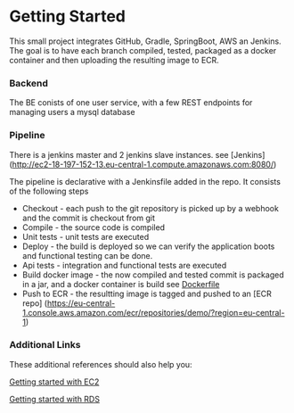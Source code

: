 # Getting Started
This small project integrates GitHub, Gradle, SpringBoot, AWS an Jenkins. The goal is to have each branch compiled, tested, packaged as a docker container and then uploading the resulting image to ECR.

### Backend
The BE conists of one user service, with a few REST endpoints for managing users a mysql database

### Pipeline
There is a jenkins master and 2 jenkins slave instances.
see [Jenkins]
(http://ec2-18-197-152-13.eu-central-1.compute.amazonaws.com:8080/)

The pipeline is declarative with a Jenkinsfile added in the repo. It consists of the following steps

+ Checkout - each push to the git repository is picked up by a webhook and the commit is checkout from git
+ Compile - the source code is compiled
+ Unit tests - unit tests are executed
+ Deploy - the build is deployed so we can verify the application boots and functional testing can be done.
+ Api tests - integration and functional tests are executed
+ Build docker image - the now compiled and tested commit is packaged in a jar, and a docker container is build see [Dockerfile](https://github.com/iliyaYanev/Git-Teraform/blob/master/src/main/docker/Dockerfile)
+ Push to ECR - the resultting image is tagged and pushed to an [ECR repo]
(https://eu-central-1.console.aws.amazon.com/ecr/repositories/demo/?region=eu-central-1)

### Additional Links
These additional references should also help you:

 [Getting started with EC2](https://docs.aws.amazon.com/cli/latest/userguide/cli-services-ec2-instances.html)
 
 [Getting started with RDS](https://docs.aws.amazon.com/AmazonRDS/latest/UserGuide/CHAP_GettingStarted.html)

